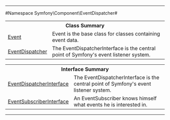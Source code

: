 - - -

#Namespace Symfony\Component\EventDispatcher#

<table class="title">
<tr><th colspan="2" class="title">Class Summary</th></tr>
<tr><td class="name"><a href="https://github.com/JeyDotC/Hirudo-docs/blob/master/symfony/component/eventdispatcher/event.html">Event</a></td><td class="description">Event is the base class for classes containing event data.
</td></tr>
<tr><td class="name"><a href="https://github.com/JeyDotC/Hirudo-docs/blob/master/symfony/component/eventdispatcher/eventdispatcher.html">EventDispatcher</a></td><td class="description">The EventDispatcherInterface is the central point of Symfony's event listener system.
</td></tr>
</table>

<table class="title">
<tr><th colspan="2" class="title">Interface Summary</th></tr>
<tr><td class="name"><a href="https://github.com/JeyDotC/Hirudo-docs/blob/master/symfony/component/eventdispatcher/eventdispatcherinterface.html">EventDispatcherInterface</a></td><td class="description">The EventDispatcherInterface is the central point of Symfony's event listener system.
</td></tr>
<tr><td class="name"><a href="https://github.com/JeyDotC/Hirudo-docs/blob/master/symfony/component/eventdispatcher/eventsubscriberinterface.html">EventSubscriberInterface</a></td><td class="description">An EventSubscriber knows himself what events he is interested in.
</td></tr>
</table>

- - -

